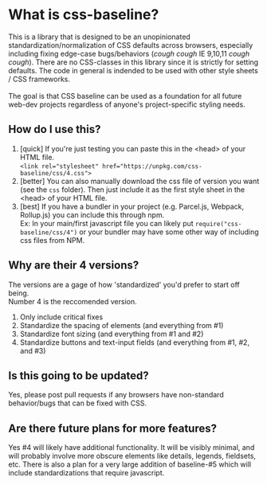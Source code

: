 # What is css-baseline?
This is a library that is designed to be an unopinionated standardization/normalization of CSS defaults across browsers, especially including fixing edge-case bugs/behaviors (*cough* *cough* IE 9,10,11 *cough* *cough*). There are no CSS-classes in this library since it is strictly for setting defaults. The code in general is indended to be used with other style sheets / CSS frameworks.<br>
<br>
The goal is that CSS baseline can be used as a foundation for all future web-dev projects regardless of anyone's project-specific styling needs.

## How do I use this?
1. [quick] If you're just testing you can paste this in the \<head> of your HTML file.<br>
`<link rel="stylesheet" href="https://unpkg.com/css-baseline/css/4.css">`
2. [better] You can also manually download the css file of version you want (see the `css` folder). Then just include it as the first style sheet in the \<head> of your HTML file.
3. [best] If you have a bundler in your project (e.g. Parcel.js, Webpack, Rollup.js) you can include this through npm.<br>
Ex: In your main/first javascript file you can likely put `require("css-baseline/css/4")` or your bundler may have some other way of including css files from NPM.

## Why are their 4 versions?
The versions are a gage of how 'standardized' you'd prefer to start off being.<br>
Number 4 is the reccomended version.
1. Only include critical fixes
2. Standardize the spacing of elements (and everything from #1)
3. Standardize font sizing (and everything from #1 and #2)
4. Standardize buttons and text-input fields (and everything from #1, #2, and #3)

## Is this going to be updated?
Yes, please post pull requests if any browsers have non-standard behavior/bugs that can be fixed with CSS.

## Are there future plans for more features?
Yes #4 will likely have additional functionality. It will be visibly minimal, and will probably involve more obscure elements like details, legends, fieldsets, etc. There is also a plan for a very large addition of baseline-#5 which will include standardizations that require javascript.

